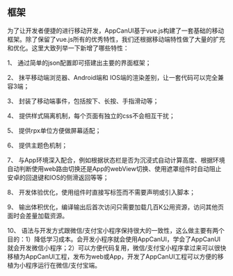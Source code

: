 ## 框架

为了让开发者便捷的进行移动开发，AppCanUI基于vue.js构建了一套基础的移动框架。除了保留了vue.js所有的优秀特性，我们还根据移动端特性做了大量的扩充和优化。这里大致列举一下新增了哪些特性：

1、 通过简单的json配置即可搭建出主要的界面框架；

2、 抹平移动端浏览器、Android端和 IOS端的渲染差别，让一套代码可以完全兼容3端；

3、 封装了移动端事件，包括按下、长按、手指滑动等；

4、 提供样式隔离机制，每个页面有独立的css不会相互干扰；

5、 提供rpx单位方便做屏幕适配；

6、 提供主题色机制；

7、 与App环境深入配合，例如根据状态栏是否为沉浸式自动计算高度、根据环境自动判断使用web路由切换还是App的webView切换、使用遮罩组件时自动阻止安卓的回退键和IOS的侧滑返回等等；

8、 开发体验优化，使用组件时直接写标签而不需要声明或引入脚本；


9、 输出体积优化，编译输出后首次访问只需要加载几百K公用资源，访问其他页面时会差量加载资源。

10、 语法与开发方式跟微信/支付宝小程序保持很大的一致性，这么做主要有两个目的：1）降低学习成本。会开发小程序就会使用AppCanUI，学会了AppCanUI就会开发微信小程序；2）可以方便代码复用，微信/支付宝小程序拿过来可以很快移植为AppCanUI工程，发布为web或App，开发了AppCanUI工程可以方便的移植为小程序运行在微信/支付宝端。
